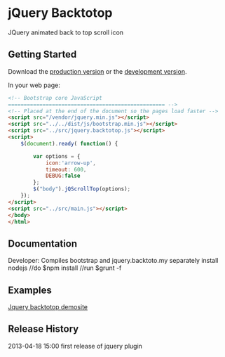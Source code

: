 # jQuery Backtotop

JQuery animated back to top scroll icon

## Getting Started
Download the [production version][min] or the [development version][max].

[min]: https://raw.github.com/Arbeit/jquery.backtotop.my/master/dist/jquery.backtotop.min.js
[max]: https://raw.github.com/Arbeit/jquery.backtotop.my/master/dist/jquery.backtotop.js

In your web page:

```html
<!-- Bootstrap core JavaScript
================================================== -->
<!-- Placed at the end of the document so the pages load faster -->
<script src="/vendor/jquery.min.js"></script>
<script src="../../dist/js/bootstrap.min.js"></script>
<script src="../src/jquery.backtotop.js"></script>
<script>
    $(document).ready( function() {

        var options = {
            icon:'arrow-up',
            timeout: 600,
            DEBUG:false
        };
        $("body").jQScrollTop(options);
    });
</script>
<script src="../src/main.js"></script>
</body>
</html>

```

## Documentation

Developer:
Compiles bootstrap and jquery.backtoto.my separately
install nodejs
//do
$npm install
//run
$grunt -f

## Examples

<a href="jquerybacktotop.keepitnative.ch">Jquery backtotop demosite</a>

## Release History ##
2013-04-18 15:00 first release of jquery plugin
